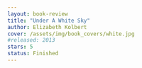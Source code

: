 ```yaml
---
layout: book-review
title: "Under A White Sky"
author: Elizabeth Kolbert
cover: /assets/img/book_covers/white.jpg
#released: 2013
stars: 5
status: Finished
---
```

